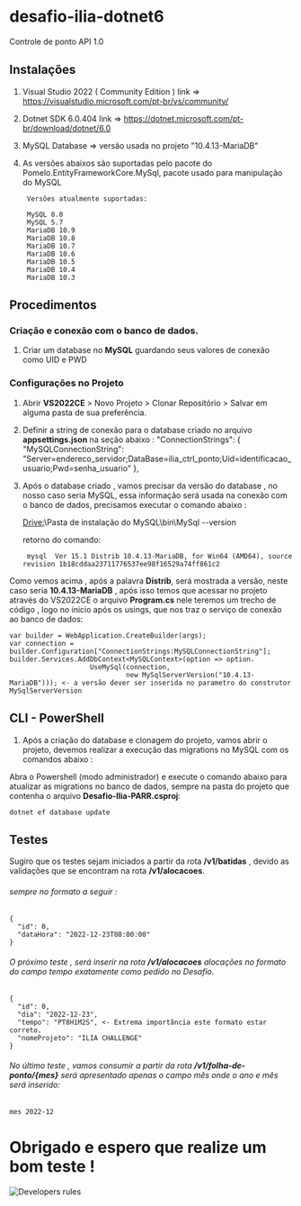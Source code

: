 # desafio-ilia-dotnet6
Controle de ponto API 1.0

## Instalações

1. Visual Studio 2022 ( Community Edition ) link =>  https://visualstudio.microsoft.com/pt-br/vs/community/
2. Dotnet SDK 6.0.404   link => https://dotnet.microsoft.com/pt-br/download/dotnet/6.0
3. MySQL Database => versão usada no projeto "10.4.13-MariaDB"
4. As versões abaixos são suportadas pelo pacote do Pomelo.EntityFrameworkCore.MySql, pacote usado para manipulação do MySQL

        Versões atualmente suportadas:

        MySQL 8.0
        MySQL 5.7
        MariaDB 10.9
        MariaDB 10.8
        MariaDB 10.7
        MariaDB 10.6
        MariaDB 10.5
        MariaDB 10.4
        MariaDB 10.3


## Procedimentos

### Criação e conexão com o banco de dados.

1. Criar um database no <b>MySQL</b> guardando seus valores de conexão como UID e PWD

### Configurações no Projeto

1. Abrir <b>VS2022CE</b> > Novo Projeto > Clonar Repositório > Salvar em alguma pasta de sua preferência.
2. Definir a string de conexão para o database criado no arquivo <b>appsettings.json</b> na seção abaixo :
    "ConnectionStrings": {
        "MySQLConnectionString": "Server=endereco_servidor;DataBase=ilia_ctrl_ponto;Uid=identificacao_usuario;Pwd=senha_usuario"
      },
3. Após o database criado , vamos precisar da versão do database , no nosso caso seria MySQL, essa informação será usada na conexão com o banco de dados, precisamos executar o comando abaixo : 

    <Drive:>\Pasta de instalação do MySQL\bin\MySql --version 
      
    retorno do comando:
    
        mysql  Ver 15.1 Distrib 10.4.13-MariaDB, for Win64 (AMD64), source revision 1b18cddaa23711776537ee98f16529a74ff861c2
    

Como vemos acima , após a palavra <b>Distrib</b>, será mostrada a versão, neste caso seria <b>10.4.13-MariaDB</b> , após isso temos que acessar no projeto através do VS2022CE o arquivo <b>Program.cs</b> nele teremos um trecho de código , logo no inicio após os usings, que nos traz o serviço de conexão ao banco de dados:

    var builder = WebApplication.CreateBuilder(args);
    var connection = builder.Configuration["ConnectionStrings:MySQLConnectionString"];
    builder.Services.AddDbContext<MySQLContext>(option => option.
                        UseMySql(connection,
                                 new MySqlServerVersion("10.4.13-MariaDB"))); <- a versão dever ser inserida no parametro do construtor MySqlServerVersion



## CLI - PowerShell

1. Após a criação do database e clonagem do projeto, vamos abrir o projeto, devemos realizar a execução das migrations no MySQL com os comandos abaixo :

Abra o Powershell (modo administrador) e execute o comando abaixo para atualizar as migrations no banco de dados, sempre na pasta do projeto que contenha o arquivo <b>Desafio-Ilia-PARR.csproj</b>:

    dotnet ef database update
    
   
## Testes

Sugiro que os testes sejam iniciados a partir da rota <b>/v1/batidas</b> , devido as validações que se encontram
na rota <b>/v1/alocacoes</b>. 

###### sempre no formato a seguir :

    {
      "id": 0,
      "dataHora": "2022-12-23T08:00:00"
    }

###### O próximo teste , será inserir na rota <b>/v1/alocacoes</b> alocações no formato do campo tempo exatamente como pedido no Desafio.

    {
      "id": 0,
      "dia": "2022-12-23",
      "tempo": "PT8H1M2S", <- Extrema importância este formato estar correto.
      "nomeProjeto": "ILIA CHALLENGE"
    }

###### No último teste , vamos consumir a partir da rota <b>/v1/folha-de-ponto/{mes}</b> será apresentado apenas o campo mês onde o ano e mês será inserido:

    mes 2022-12




# Obrigado e espero que realize um bom teste !

![Developers rules](https://myoctocat.com/assets/images/base-octocat.svg)
